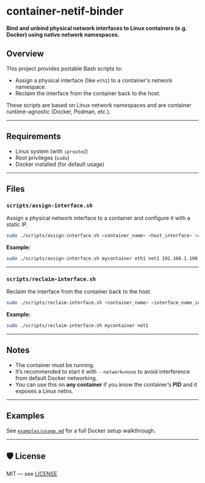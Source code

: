 # container-netif-binder

**Bind and unbind physical network interfaces to Linux containers (e.g. Docker) using native network namespaces.**

## Overview

This project provides portable Bash scripts to:
- Assign a physical interface (like `eth1`) to a container's network namespace.
- Reclaim the interface from the container back to the host.

These scripts are based on Linux network namespaces and are container runtime–agnostic (Docker, Podman, etc.).

---

## Requirements

- Linux system (with `iproute2`)
- Root privileges (`sudo`)
- Docker installed (for default usage)

---

## Files

### `scripts/assign-interface.sh`

Assign a physical network interface to a container and configure it with a static IP.

```bash
sudo ./scripts/assign-interface.sh <container_name> <host_interface> <container_interface> <ip_address> <netmask>
````

**Example:**

```bash
sudo ./scripts/assign-interface.sh mycontainer eth1 net1 192.168.1.100 24
```

---

### `scripts/reclaim-interface.sh`

Reclaim the interface from the container back to the host.

```bash
sudo ./scripts/reclaim-interface.sh <container_name> <interface_name_in_container>
```

**Example:**

```bash
sudo ./scripts/reclaim-interface.sh mycontainer net1
```

---

## Notes

* The container must be running.
* It’s recommended to start it with `--network=none` to avoid interference from default Docker networking.
* You can use this on **any container** if you know the container’s **PID** and it exposes a Linux netns.

---

## Examples

See [`examples/usage.md`](examples/usage.md) for a full Docker setup walkthrough.

---

## 🛡 License

MIT — see [LICENSE](LICENSE)

```

